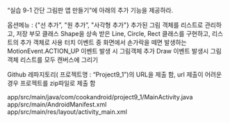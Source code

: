 “실습 9-1 간단 그림판 앱 만들기”에 아래의 추가 기능을 제공하라.
 

옵션메뉴 : {"선 추가”, "원 추가”, "사각형 추가"}
추가된 그림 객체를 리스트로 관리하고, 저장 부모 클래스 Shape을 상속 받은 Line, Circle, Rect 클래스를 구현하고, 리스트의 추가 객체로 사용
터치 이벤트 중 화면에서 손가락을 떼면 발생하는 MotionEvent.ACTION_UP 이벤트 발생 시 그림객체 추가
Draw 이벤트 발생시 그림객체 리스트를 모두 캔버스에 그리기
 

Github 레파지토리( 프로젝트명 : “Project9_1”)의 URL을 제출 함, url 제출이 어려운 경우 프로젝트를 zip파일로 제출 함

app/src/main/java/com/cookandroid/project9_1/MainActivity.java
app/src/main/AndroidManifest.xml
app/src/main/res/layout/activity_main.xml
